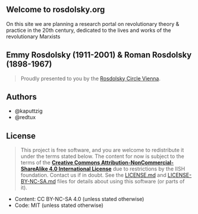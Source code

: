 ## Welcome to rosdolsky.org
On this site we are planning a research portal on revolutionary theory & practice in the 20th century,
dedicated to the lives and works of the revolutionary Marxists
## Emmy Rosdolsky (1911-2001) &amp; Roman Rosdolsky (1898-1967)
> Proudly presented to you by the [Rosdolsky Circle Vienna](mailto:contact@rosdolsky.org).

## Authors
* @kaputtzig
* @redtux

## License
> This project is free software, and you are welcome to redistribute it under the terms stated below.
> The content for now is subject to the terms of the
> **[Creative Commons Attribution-NonCommercial-ShareAlike 4.0 International License](https://creativecommons.org/licenses/by-nc-sa/4.0/)**
> due to restrictions by the IISH foundation. Contact us if in doubt.
> See the [LICENSE.md](LICENSE.md) and [LICENSE-BY-NC-SA.md](LICENSE-BY-NC-SA.md) files for details about using this software (or parts of it).
* Content: CC BY-NC-SA 4.0 (unless stated otherwise)
* Code: MIT (unless stated otherwise)
